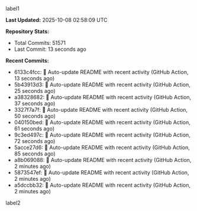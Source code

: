 
label1 
<!-- ACTIVITY_START -->
**Last Updated:** 2025-10-08 02:58:09 UTC

**Repository Stats:**
- Total Commits: 51571
- Last Commit: 13 seconds ago

**Recent Commits:**
- 6133c4fcc: 🤖 Auto-update README with recent activity (GitHub Action, 13 seconds ago)
- 5b43913d3: 🤖 Auto-update README with recent activity (GitHub Action, 25 seconds ago)
- a38328682: 🤖 Auto-update README with recent activity (GitHub Action, 37 seconds ago)
- 3327f7a7f: 🤖 Auto-update README with recent activity (GitHub Action, 50 seconds ago)
- 040150bed: 🤖 Auto-update README with recent activity (GitHub Action, 61 seconds ago)
- 9c3ed497c: 🤖 Auto-update README with recent activity (GitHub Action, 72 seconds ago)
- 5acce27d6: 🤖 Auto-update README with recent activity (GitHub Action, 85 seconds ago)
- a8b069088: 🤖 Auto-update README with recent activity (GitHub Action, 2 minutes ago)
- 5873547ef: 🤖 Auto-update README with recent activity (GitHub Action, 2 minutes ago)
- a5dccbb32: 🤖 Auto-update README with recent activity (GitHub Action, 2 minutes ago)
<!-- ACTIVITY_END -->

label2
